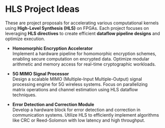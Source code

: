 # HLS Project Ideas  

These are project proposals for accelerating various computational kernels using **High-Level Synthesis (HLS)** on FPGAs. Each project focuses on leveraging **HLS directives** to create efficient **dataflow pipeline designs** and optimize execution.  
- **Homomorphic Encryption Accelerator**  
    Implement a hardware pipeline for homomorphic encryption schemes, enabling secure computation on encrypted data. Optimize modular arithmetic and memory access for real-time cryptographic workloads.

- **5G MIMO Signal Processor**  
    Design a scalable MIMO (Multiple-Input Multiple-Output) signal processing engine for 5G wireless systems. Focus on parallelizing matrix operations and channel estimation using HLS dataflow techniques.

- **Error Detection and Correction Module**  
    Develop a hardware block for error detection and correction in communication systems. Utilize HLS to efficiently implement algorithms like CRC or Reed-Solomon with low latency and high throughput.